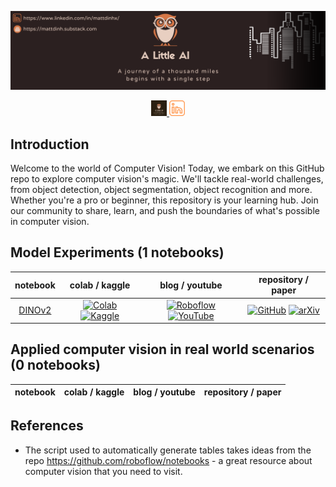 <div align="center">
  <p>
    <a align="center" href="" target="_blank">
      <img
        width="850"
        src="assets/a-little-ai-banner.png"
      >
    </a>
  </p>
  <div align="center">
      <a href="https://mattdinh.substack.com/publish/home">
          <img
            src="assets/a-little-ai-blog-logo.png"
            width="5%"
          />
      </a>
      <a href="https://www.linkedin.com/in/mattdinhx/">
          <img
            src="assets/linkedin-orange-logo.png"
            width="5%"
          />
      </a>
  </div>

</div>

## Introduction
Welcome to the world of Computer Vision! Today, we embark on this GitHub repo to explore computer vision's magic. We'll tackle real-world challenges, from object detection, object segmentation, object recognition and more. Whether you're a pro or beginner, this repository is your learning hub. Join our community to share, learn, and push the boundaries of what's possible in computer vision.


<!--- AUTOGENERATED-NOTEBOOKS-TABLE -->
<!---
   WARNING: DO NOT EDIT THIS TABLE MANUALLY. IT IS AUTOMATICALLY GENERATED.
   HEAD OVER TO CONTRIBUTING.MD FOR MORE DETAILS ON HOW TO MAKE CHANGES PROPERLY.
-->
## Model Experiments (1 notebooks)
| **notebook** | **colab / kaggle** | **blog / youtube** | **repository / paper** |
|:------------:|:-------------------------------------------------:|:---------------------------:|:----------------------:|
| [DINOv2](https://github.com/roboflow-ai/notebooks/blob/main/notebooks/dinov2-classification.ipynb) | [![Colab](https://colab.research.google.com/assets/colab-badge.svg)](https://colab.research.google.com/github/roboflow-ai/notebooks/blob/main/notebooks/dinov2-classification.ipynb) [![Kaggle](https://kaggle.com/static/images/open-in-kaggle.svg)](https://kaggle.com/kernels/welcome?src=https://github.com/roboflow-ai/notebooks/blob/main/notebooks/dinov2-classification.ipynb) | [![Roboflow](https://raw.githubusercontent.com/roboflow-ai/notebooks/main/assets/badges/roboflow-blogpost.svg)]("") [![YouTube](https://badges.aleen42.com/src/youtube.svg)]("") | [![GitHub](https://badges.aleen42.com/src/github.svg)]("") [![arXiv](https://img.shields.io/badge/arXiv-""-b31b1b.svg)](https://arxiv.org/abs/"")|
## Applied computer vision in real world scenarios (0 notebooks)
| **notebook** | **colab / kaggle** | **blog / youtube** | **repository / paper** |
|:------------:|:-------------------------------------------------:|:---------------------------:|:----------------------:|
<!--- AUTOGENERATED-NOTEBOOKS-TABLE -->

## References
* The script used to automatically generate tables takes ideas from the repo https://github.com/roboflow/notebooks - a great resource about computer vision that you need to visit.

